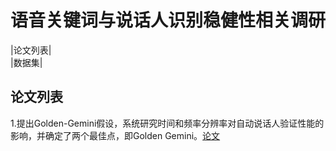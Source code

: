 # 语音关键词与说话人识别稳健性相关调研
|论文列表|  
|数据集|  
## 论文列表  
1.提出Golden-Gemini假设，系统研究时间和频率分辨率对自动说话人验证性能的影响，并确定了两个最佳点，即Golden Gemini。[论文](https://ieeexplore.ieee.org/abstract/document/10497864)  
